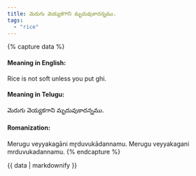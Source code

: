 ```yaml
---
title: మెరుగు వెయ్యకగాని మృదువుకాదన్నము.
tags:
  - "rice"
---
```


{% capture data %}
#### Meaning in English:
Rice is not soft unless you put ghi.

#### Meaning in Telugu:
మెరుగు వెయ్యకగాని మృదువుకాదన్నము.

#### Romanization:
Merugu veyyakagāni mr̥duvukādannamu.
Merugu veyyakagani mrduvukadannamu.
{% endcapture %}

{{ data | markdownify }}

